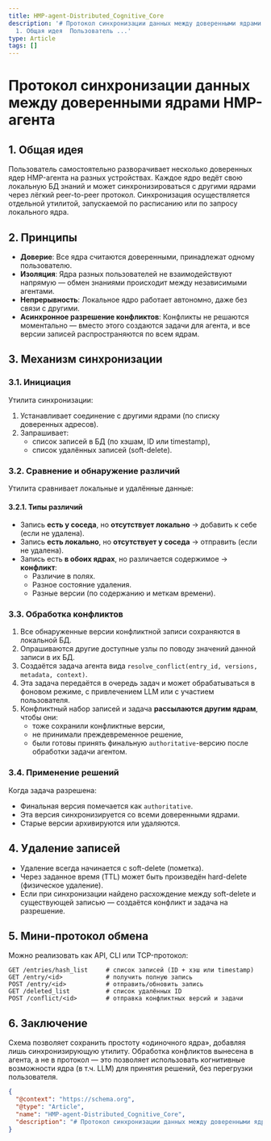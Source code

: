 ```yaml
---
title: HMP-agent-Distributed_Cognitive_Core
description: '# Протокол синхронизации данных между доверенными ядрами HMP-агента  ##
  1. Общая идея  Пользователь ...'
type: Article
tags: []
---
```


# Протокол синхронизации данных между доверенными ядрами HMP-агента

## 1. Общая идея

Пользователь самостоятельно разворачивает несколько доверенных ядер HMP-агента на разных устройствах. Каждое ядро ведёт свою локальную БД знаний и может синхронизироваться с другими ядрами через лёгкий peer-to-peer протокол. Синхронизация осуществляется отдельной утилитой, запускаемой по расписанию или по запросу локального ядра.

## 2. Принципы

- **Доверие**: Все ядра считаются доверенными, принадлежат одному пользователю.
- **Изоляция**: Ядра разных пользователей не взаимодействуют напрямую — обмен знаниями происходит между независимыми агентами.
- **Непрерывность**: Локальное ядро работает автономно, даже без связи с другими.
- **Асинхронное разрешение конфликтов**: Конфликты не решаются моментально — вместо этого создаются задачи для агента, и все версии записей распространяются по всем ядрам.

## 3. Механизм синхронизации

### 3.1. Инициация

Утилита синхронизации:

1. Устанавливает соединение с другими ядрами (по списку доверенных адресов).
2. Запрашивает:
   - список записей в БД (по хэшам, ID или timestamp),
   - список удалённых записей (soft-delete).

### 3.2. Сравнение и обнаружение различий

Утилита сравнивает локальные и удалённые данные:

#### 3.2.1. Типы различий

- Запись **есть у соседа**, но **отсутствует локально** → добавить к себе (если не удалена).
- Запись **есть локально**, но **отсутствует у соседа** → отправить (если не удалена).
- Запись есть **в обоих ядрах**, но различается содержимое → **конфликт**:
  - Различие в полях.
  - Разное состояние удаления.
  - Разные версии (по содержанию и меткам времени).

### 3.3. Обработка конфликтов

1. Все обнаруженные версии конфликтной записи сохраняются в локальной БД.
2. Опрашиваются другие доступные узлы по поводу значений данной записи в их БД.
3. Создаётся задача агента вида `resolve_conflict(entry_id, versions, metadata, context)`.
4. Эта задача передаётся в очередь задач и может обрабатываться в фоновом режиме, с привлечением LLM или с участием пользователя.
5. Конфликтный набор записей и задача **рассылаются другим ядрам**, чтобы они:
   - тоже сохранили конфликтные версии,
   - не принимали преждевременное решение,
   - были готовы принять финальную `authoritative`-версию после обработки задачи агентом.

### 3.4. Применение решений

Когда задача разрешена:

- Финальная версия помечается как `authoritative`.
- Эта версия синхронизируется со всеми доверенными ядрами.
- Старые версии архивируются или удаляются.

## 4. Удаление записей

- Удаление всегда начинается с soft-delete (пометка).
- Через заданное время (TTL) может быть произведён hard-delete (физическое удаление).
- Если при синхронизации найдено расхождение между soft-delete и существующей записью — создаётся конфликт и задача на разрешение.

## 5. Мини-протокол обмена

Можно реализовать как API, CLI или TCP-протокол:

```http
GET /entries/hash_list     # список записей (ID + хэш или timestamp)
GET /entry/<id>            # получить полную запись
POST /entry/<id>           # отправить/обновить запись
GET /deleted_list          # список удалённых ID
POST /conflict/<id>        # отправка конфликтных версий и задачи
```

## 6. Заключение

Схема позволяет сохранить простоту «одиночного ядра», добавляя лишь синхронизирующую утилиту. Обработка конфликтов вынесена в агента, а не в протокол — это позволяет использовать когнитивные возможности ядра (в т.ч. LLM) для принятия решений, без перегрузки пользователя.


```json
{
  "@context": "https://schema.org",
  "@type": "Article",
  "name": "HMP-agent-Distributed_Cognitive_Core",
  "description": "# Протокол синхронизации данных между доверенными ядрами HMP-агента  ## 1. Общая идея  Пользователь ..."
}
```
